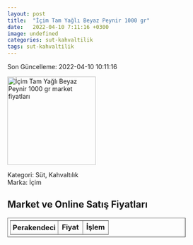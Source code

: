 ```yaml
---
layout: post
title:  "İçim Tam Yağlı Beyaz Peynir 1000 gr"
date:   2022-04-10 7:11:16 +0300
image: undefined
categories: sut-kahvaltilik
tags: sut-kahvaltilik
---
```


Son Güncelleme: 2022-04-10 10:11:16

<img src="undefined" width="200" alt="İçim Tam Yağlı Beyaz Peynir 1000 gr market fiyatları" />

Kategori: Süt, Kahvaltılık
<br />
Marka: İçim

<h2>Market ve Online Satış Fiyatları</h2>

<table border="1" style="padding: 5px;width:80%;">
  <tr>
    <td style="padding: 5px;"><strong>Perakendeci</strong></td>
    <td><strong>Fiyat</strong></td>
    <td><strong>İşlem</strong></td>
  </tr>
  
</table>
